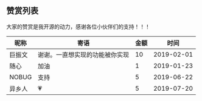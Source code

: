 ## 赞赏列表

大家的赞赏是我开源的动力，感谢各位小伙伴们的支持！！！

| 昵称   | 寄语                           | 金额 | 时间       |
| ------ | ------------------------------ | ---- | ---------- |
| 巨振文 | 谢谢。一直想实现的功能被你实现 | 10   | 2019-02-01 |
| 随心   | 加油                           | 1    | 2019-01-23 |
| NOBUG  | 支持                           | 5    | 2019-06-22 |
| 异乡人 | 💗                              | 5    | 2019-07-20 |

